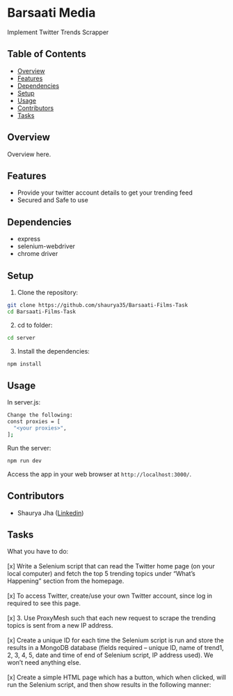 # Barsaati Media

Implement Twitter Trends Scrapper

## Table of Contents

- [Overview](#overview)
- [Features](#features)
- [Dependencies](#dependencies)
- [Setup](#setup)
- [Usage](#usage)
- [Contributors](#contributors)
- [Tasks](#Tasks)


## Overview

Overview here.

## Features

- Provide your twitter account details to get your trending feed
- Secured and Safe to use 

## Dependencies

- express
- selenium-webdriver
- chrome driver

## Setup

1. Clone the repository:

```bash
git clone https://github.com/shaurya35/Barsaati-Films-Task
cd Barsaati-Films-Task
```
2. cd to folder:

```bash
cd server
```

3. Install the dependencies:

```bash
npm install
```

## Usage

In server.js:
```bash
Change the following:
const proxies = [
  "<your proxies>",
];
```

Run the server:

```bash
npm run dev
```

Access the app in your web browser at `http://localhost:3000/`.

## Contributors

- Shaurya Jha ([Linkedin](https://www.linkedin.com/in/shaurya--jha/))

## Tasks

What you have to do:
<br>
<br>
[x] Write a Selenium script that can read the Twitter home page (on your local
computer) and fetch the top 5 trending topics under “What’s Happening”
section from the homepage.
<br>
<br>
[x] To access Twitter, create/use your own Twitter account, since log in
required to see this page.
<br>
<br>
[x] 3. Use ProxyMesh such that each new request to scrape the trending topics
is sent from a new IP address.
<br>
<br>
[x] Create a unique ID for each time the Selenium script is run and store the
results in a MongoDB database (fields required – unique ID, name of
trend1, 2, 3, 4, 5, date and time of end of Selenium script, IP address
used). We won’t need anything else.
<br>
<br>
[x] Create a simple HTML page which has a button, which when clicked, will
run the Selenium script, and then show results in the following manner:
